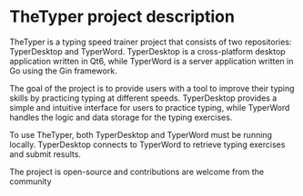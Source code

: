 # TheTyper project description

TheTyper is a typing speed trainer project that consists of two repositories: TyperDesktop and TyperWord. TyperDesktop is a cross-platform desktop application written in Qt6, while TyperWord is a server application written in Go using the Gin framework.

The goal of the project is to provide users with a tool to improve their typing skills by practicing typing at different speeds. TyperDesktop provides a simple and intuitive interface for users to practice typing, while TyperWord handles the logic and data storage for the typing exercises.

To use TheTyper, both TyperDesktop and TyperWord must be running locally. TyperDesktop connects to TyperWord to retrieve typing exercises and submit results.

The project is open-source and contributions are welcome from the community
